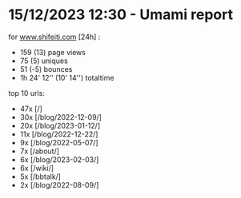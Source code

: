 # 15/12/2023 12:30 - Umami report
for www.shifeiti.com [24h] :

 - 159 (13) page views
 - 75 (5) uniques
 - 51 (-5) bounces
 - 1h 24' 12'' (10' 14'') totaltime


top 10 urls:
 - 47x [/]
 - 30x [/blog/2022-12-09/]
 - 20x [/blog/2023-01-12/]
 - 11x [/blog/2022-12-22/]
 - 9x [/blog/2022-05-07/]
 - 7x [/about/]
 - 6x [/blog/2023-02-03/]
 - 6x [/wiki/]
 - 5x [/bbtalk/]
 - 2x [/blog/2022-08-09/]


